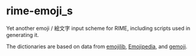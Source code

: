 # rime-emoji_s
Yet another emoji / 絵文字 input scheme for RIME, including scripts used in generating it.

The dictionaries are based on data from [emojilib](https://github.com/muan/emojilib), [Emojipedia](https://github.com/gingerbeardman/Emojipedia), and [gemoji](https://github.com/github/gemoji).
